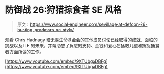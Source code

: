 # 防御战 26:狩猎掠食者 SE 风格

> 原文：<https://www.social-engineer.com/sevillage-at-defcon-26-hunting-predators-se-style/>

观看 Chris Hadnagy 和无辜生命基金会的其他成员讨论已经取得的成就、面临的挑战以及 ILF 的未来，并帮助您了解您的支持、金钱和爱心在拯救儿童和捕捉捕食者方面所做的工作。

[https://www.youtube.com/embed/9XTUbgaDBFg](https://www.youtube.com/embed/9XTUbgaDBFg)